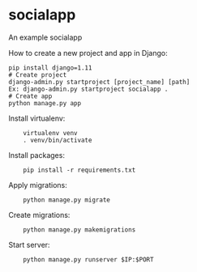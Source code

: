 # socialapp
An example socialapp 

How to create a new project and app in Django:

    pip install django=1.11
    # Create project
    django-admin.py startproject [project_name] [path]
    Ex: django-admin.py startproject socialapp .
    # Create app
    python manage.py app

Install virtualenv:
        
        virtualenv venv
        . venv/bin/activate

Install packages:
        
        pip install -r requirements.txt
        
Apply migrations:
        
        python manage.py migrate
        
Create migrations:
        
        python manage.py makemigrations
        
Start server:
        
        python manage.py runserver $IP:$PORT